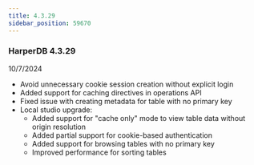 ```yaml
---
title: 4.3.29
sidebar_position: 59670
---
```


### HarperDB 4.3.29

10/7/2024

- Avoid unnecessary cookie session creation without explicit login
- Added support for caching directives in operations API
- Fixed issue with creating metadata for table with no primary key
- Local studio upgrade:
  - Added support for "cache only" mode to view table data without origin resolution
  - Added partial support for cookie-based authentication
  - Added support for browsing tables with no primary key
  - Improved performance for sorting tables
